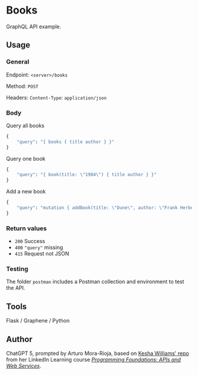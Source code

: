 # Books
GraphQL API example.

## Usage

### General
Endpoint: `<server>/books`

Method: `POST`

Headers: `Content-Type`: `application/json`

### Body

Query all books
```graphql
{
    "query": "{ books { title author } }"
}
```

Query one book
```graphql
{
    "query": "{ book(title: \"1984\") { title author } }"
}
```

Add a new book
```graphql
{
    "query": "mutation { addBook(title: \"Dune\", author: \"Frank Herbert\") { success book { title author } } }"
}
```

### Return values
- `200` Success
- `400` `"query"` missing
- `415` Request not JSON

### Testing
The folder `postman` includes a Postman collection and environment to test the API.

## Tools
Flask / Graphene / Python

## Author
ChatGPT 5, prompted by Arturo Mora-Rioja, based on [Kesha Williams' repo](https://github.com/LinkedInLearning/programming-foundations-apis-and-web-services-3811153/tree/main/03_02) from her LinkedIn Learning course [*Programming Foundations: APIs and Web Services*](https://www.linkedin.com/learning/programming-foundations-apis-and-web-services-27993033).